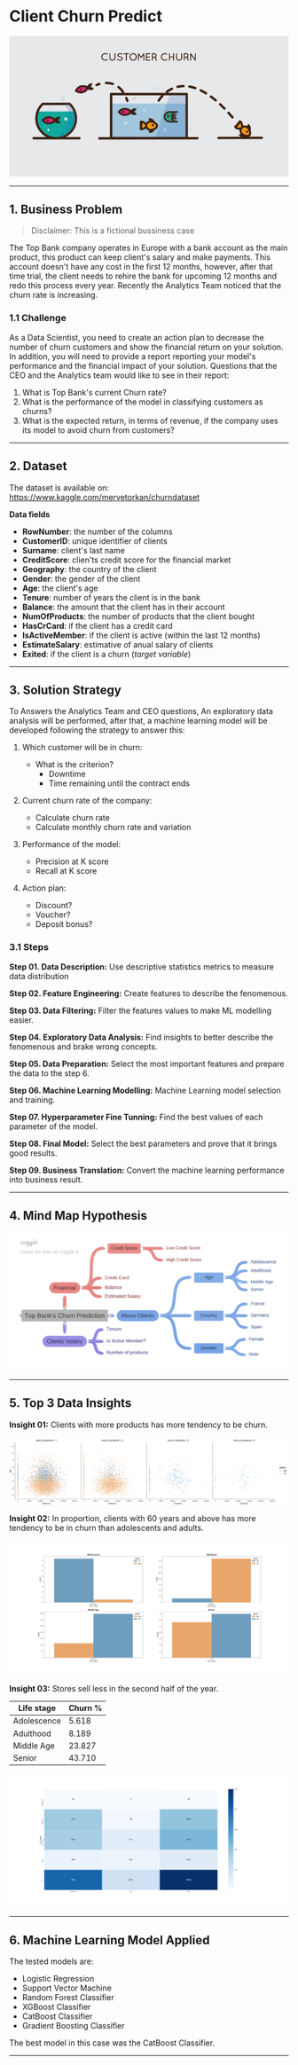 # <b>Client Churn Predict</b>

<p align='center'>
    <img src='reports/figures/churn-rate.jpg'<
</p>

---
## 1. Business Problem

> Disclaimer: This is a fictional bussiness case

The Top Bank company operates in Europe with a bank account as the main product, this product can keep client's salary and make payments. This account doesn't have any cost in the first 12 months, however, after that time trial, the client needs to rehire the bank for upcoming 12 months and redo this process every year. Recently the Analytics Team noticed that the churn rate is increasing.

### 1.1 Challenge
As a Data Scientist, you need to create an action plan to decrease the number of churn customers and show the financial return on your solution.
In addition, you will need to provide a report reporting your model's performance and the financial impact of your solution. 
Questions that the CEO and the Analytics team would like to see in their report:

1.  What is Top Bank's current Churn rate?
2. What is the performance of the model in classifying customers as churns?
3. What is the expected return, in terms of revenue, if the company uses its model to avoid churn from customers?

---
## 2. Dataset
The dataset is available on: https://www.kaggle.com/mervetorkan/churndataset


**Data fields**

- **RowNumber**: the number of the columns
- **CustomerID**: unique identifier of clients
- **Surname**: client's last name
- **CreditScore**: clien'ts credit score for the financial market
- **Geography**: the country of the client
- **Gender**: the gender of the client
- **Age**: the client's age
- **Tenure**: number of years the client is in the bank 
- **Balance**: the amount that the client has in their account 
- **NumOfProducts**: the number of products that the client bought 
- **HasCrCard**: if the client has a credit card 
- **IsActiveMember**: if the client is active (within the last 12 months) 
- **EstimateSalary**: estimative of anual salary of clients 
- **Exited**: if the client is a churn (*target variable*)
---
## 3. Solution Strategy
To Answers the Analytics Team and CEO questions, An exploratory data analysis will be performed, after that, a machine learning model will be developed following the strategy to answer this:

1. Which customer will be in churn:
    - What is the criterion?
        - Downtime
        - Time remaining until the contract ends

2. Current churn rate of the company:
    - Calculate churn rate
    - Calculate monthly churn rate and variation

3. Performance of the model:
    - Precision at K score
    - Recall at K score

4. Action plan:
    - Discount?
    - Voucher?
    - Deposit bonus?

### 3.1 Steps

**Step 01. Data Description:**  Use descriptive statistics metrics to measure data distribution

**Step 02. Feature Engineering:** Create features to describe the fenomenous.

**Step 03. Data Filtering:**  Filter the features values to make ML modelling easier.

**Step 04. Exploratory Data Analysis:** Find insights to better describe the fenomenous and brake wrong concepts.

**Step 05. Data Preparation:**  Select the most important features and prepare the data to the step 6.

**Step 06. Machine Learning Modelling:** Machine Learning model selection and training.

**Step 07. Hyperparameter Fine Tunning:** Find the best values of each parameter of the model.

**Step 08. Final Model:** Select the best parameters and prove that it brings good results.

**Step 09. Business Translation:** Convert the machine learning performance into business result.

---

## 4. Mind Map Hypothesis

<p align='center'>
    <img src='reports/figures/mind_map.png'<
</p>

---

## 5. Top 3 Data Insights

**Insight 01:** Clients with more products has more tendency to be churn.

![Insight 1](reports/figures/h3.png)

**Insight 02:** In proportion, clients with 60 years and above has more tendency to be in churn than adolescents and adults.

 ![Insight 2](reports/figures/h2.png)
 
**Insight 03:** Stores sell less in the second half of the year.
    
| Life stage  | Churn % |
| ----------- | ------- |
| Adolescence | 5.618   |
| Adulthood   | 8.189   |
| Middle Age  | 23.827  |
| Senior      | 43.710  |

 ![Insight 3](reports/figures/h1b.png)

---

## 6. Machine Learning Model Applied

The tested models are:


- Logistic Regression
- Support Vector Machine
- Random Forest Classifier
- XGBoost Classifier
- CatBoost Classifier
- Gradient Boosting Classifier

The best model in this case was the CatBoost Classifier.

---
